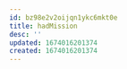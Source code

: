 ```yaml
---
id: bz98e2v2oijqn1ykc6mkt0e
title: hadMission
desc: ''
updated: 1674016201374
created: 1674016201374
---
```

